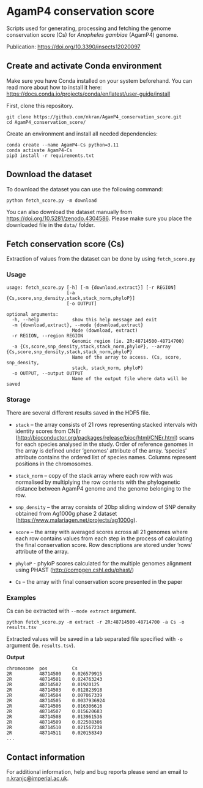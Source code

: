 # AgamP4 conservation score

Scripts used for generating, processing and fetching the genome conservation score (Cs) for _Anopheles gambiae_ (AgamP4) genome.

Publication: https://doi.org/10.3390/insects12020097

## Create and activate Conda environment
Make sure you have Conda installed on your system beforehand. You can read more about how to install it here: https://docs.conda.io/projects/conda/en/latest/user-guide/install

First, clone this repository.
```
git clone https://github.com/nkran/AgamP4_conservation_score.git
cd AgamP4_conservation_score/
```

Create an environment and install all needed dependencies:
```
conda create --name AgamP4-Cs python=3.11
conda activate AgamP4-Cs
pip3 install -r requirements.txt
```

## Download the dataset

To download the dataset you can use the following command:
```
python fetch_score.py -m download 
```
You can also download the dataset manually from https://doi.org/10.5281/zenodo.4304586. Please make sure you place the downloaded file in the `data/` folder.

## Fetch conservation score (Cs)
Extraction of values from the dataset can be done by using `fetch_score.py`

### Usage
```
usage: fetch_score.py [-h] [-m {download,extract}] [-r REGION]
                      [-a {Cs,score,snp_density,stack,stack_norm,phyloP}]
                      [-o OUTPUT]

optional arguments:
  -h, --help            show this help message and exit
  -m {download,extract}, --mode {download,extract}
                        Mode (download, extract)
  -r REGION, --region REGION
                        Genomic region (ie. 2R:48714500-48714700)
  -a {Cs,score,snp_density,stack,stack_norm,phyloP}, --array {Cs,score,snp_density,stack,stack_norm,phyloP}
                        Name of the array to access. (Cs, score, snp_density,
                        stack, stack_norm, phyloP)
  -o OUTPUT, --output OUTPUT
                        Name of the output file where data will be saved
```

### Storage
There are several different results saved in the HDF5 file.
- `stack` – the array consists of 21 rows representing stacked intervals with identity scores from CNEr (http://bioconductor.org/packages/release/bioc/html/CNEr.html) scans for each species analysed in the study. Order of reference genomes in the array is defined under ‘genomes’ attribute of the array. ‘species’ attribute contains the ordered list of species names. Columns represent positions in the chromosomes.

- `stack_norm` – copy of the stack array where each row with was normalised by multiplying the row contents with the phylogenetic distance between AgamP4 genome and the genome belonging to the row.

- `snp_density` – the array consists of 20bp sliding window of SNP density obtained from Ag1000g phase 2 dataset (https://www.malariagen.net/projects/ag1000g).

- `score` – the array with averaged scores across all 21 genomes where each row contains values from each step in the process of calculating the final conservation score. Row descriptions are stored under ‘rows’ attribute of the array.

- `phyloP` - phyloP scores calculated for the multiple genomes alignment using PHAST (http://compgen.cshl.edu/phast/) 

- `Cs` – the array with final conservation score presented in the paper

### Examples

Cs can be extracted with `--mode extract` argument.

```
python fetch_score.py -m extract -r 2R:48714500-48714700 -a Cs -o results.tsv
```

Extracted values will be saved in a tab separated file specified with `-o` argument (ie. `results.tsv`).

__Output__
```
chromosome	pos	        Cs
2R	        48714500	0.026579915
2R	        48714501	0.024763243
2R	        48714502	0.01920125
2R	        48714503	0.012823918
2R	        48714504	0.007067339
2R	        48714505	0.0037936924
2R	        48714506	0.016306616
2R	        48714507	0.015620683
2R	        48714508	0.013961536
2R	        48714509	0.022508306
2R	        48714510	0.021567238
2R	        48714511	0.020158349
...
```

## Contact information
For additional information, help and bug reports please send an email to n.kranjc@imperial.ac.uk.
